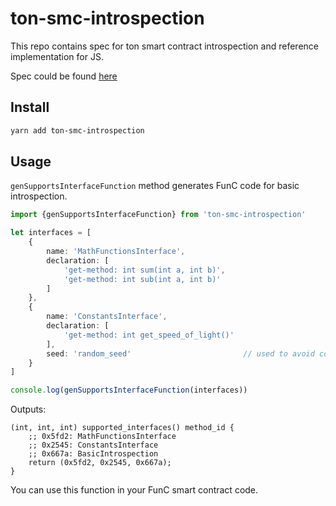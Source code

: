 # ton-smc-introspection

This repo contains spec for ton smart contract introspection and reference implementation for JS.

Spec could be found [here](../master/basic-introspection-spec.md)

## Install

```bash
yarn add ton-smc-introspection
```

## Usage

```genSupportsInterfaceFunction``` method generates FunC code for basic introspection.

```typescript
import {genSupportsInterfaceFunction} from 'ton-smc-introspection'

let interfaces = [
    {
        name: 'MathFunctionsInterface',
        declaration: [
            'get-method: int sum(int a, int b)',
            'get-method: int sub(int a, int b)'
        ]
    },
    {
        name: 'ConstantsInterface',
        declaration: [
            'get-method: int get_speed_of_light()'
        ],
        seed: 'random_seed'                         // used to avoid colisions
    }
]

console.log(genSupportsInterfaceFunction(interfaces))
```
Outputs: 

```
(int, int, int) supported_interfaces() method_id {
    ;; 0x5fd2: MathFunctionsInterface
    ;; 0x2545: ConstantsInterface
    ;; 0x667a: BasicIntrospection
    return (0x5fd2, 0x2545, 0x667a);
}
```

You can use this function in your FunC smart contract code.
